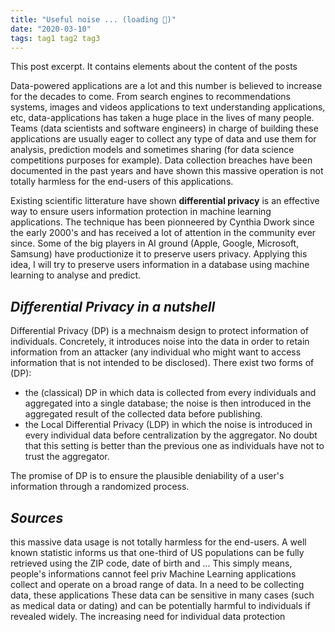 ```yaml
---
title: "Useful noise ... (loading 📝)"
date: "2020-03-10"
tags: tag1 tag2 tag3
---
```


This post excerpt. It contains elements about the content of the posts

Data-powered applications are a lot and this number is believed to increase for the decades to come. From search engines to recommendations systems, images and videos applications to text understanding applications, etc, data-applications has taken a huge place in the lives of many people. Teams (data scientists and software engineers) in charge of building these applications are usually eager to collect any type of data and use them for analysis, prediction models and sometimes sharing (for data science competitions purposes for example). Data collection breaches have been documented in the past years and have shown this massive operation is not totally harmless for the end-users of this applications.

Existing scientific litterature have shown **differential privacy** is an effective way to ensure users information protection in machine learning applications. The technique has been pionneered by Cynthia Dwork since the early 2000's and has received a lot of attention in the community ever since. Some of the big players in AI ground (Apple, Google, Microsoft, Samsung) have productionize it to preserve users privacy. Applying this idea, I will try to preserve users information in a database using machine learning to analyse and predict.

## _Differential Privacy in a nutshell_

Differential Privacy (DP) is a mechnaism design to protect information of individuals. Concretely, it introduces noise into the data in order to retain information from an attacker (any individual who might want to access information that is not intended to be disclosed). There exist two forms of (DP):

- the (classical) DP in which data is collected from every individuals and aggregated into a single database; the noise is then introduced in the aggregated result of the collected data before publishing.
- the Local Differential Privacy (LDP) in which the noise is introduced in every individual data before centralization by the aggregator. No doubt that this setting is better than the previous one as individuals have not to trust the aggregator.

The promise of DP is to ensure the plausible deniability of a user's information through a randomized process.

## _Sources_

this massive data usage is not totally harmless for the end-users.
A well known statistic informs us that one-third of US populations can be fully retrieved using the ZIP code, date of birth and ... This simply means, people's informations cannot feel priv
Machine Learning applications collect and operate on a broad range of data. In a need to be collecting data, these applications These data can be sensitive in many cases (such as medical data or dating) and can be potentially harmful to individuals if revealed widely. The increasing need for individual data protection
